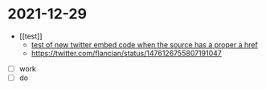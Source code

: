 # 2021-12-29

- [[test]]
  - <a href="https://twitter.com/flancian/status/1476126755807191047">test of new twitter embed code when the source has a proper a href</a>
  - https://twitter.com/flancian/status/1476126755807191047
- [ ] work
- [ ] do